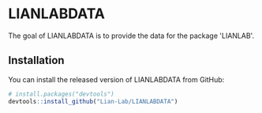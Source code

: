 
<!-- README.md is generated from README.Rmd. Please edit that file -->

# LIANLABDATA

<!-- badges: start -->
<!-- badges: end -->

The goal of LIANLABDATA is to provide the data for the package 'LIANLAB'.

## Installation

You can install the released version of LIANLABDATA from GitHub:

``` r
# install.packages("devtools")
devtools::install_github("Lian-Lab/LIANLABDATA")
```

